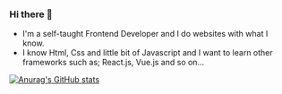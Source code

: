 ### Hi there 👋

- I'm a self-taught Frontend Developer and I do websites with what I know. 
- I know Html, Css and little bit of Javascript and I want to learn other frameworks such as; React.js, Vue.js and so on...

[![Anurag's GitHub stats](https://github-readme-stats.vercel.app/api?username=oguzhandmr)](https://github.com/anuraghazra/github-readme-stats)
